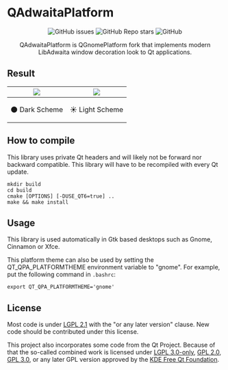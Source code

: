 QAdwaitaPlatform
==========

<div align="center">
    <img alt="GitHub issues" src="https://img.shields.io/github/issues/urFate/QAdwaitaPlatform?style=flat-square">
    <img alt="GitHub Repo stars" src="https://img.shields.io/github/stars/urFate/QAdwaitaPlatform?style=flat-square">
    <img alt="GitHub" src="https://img.shields.io/github/license/urFate/QAdwaitaPlatform?style=flat-square">
</div>

<p align="center">QAdwaitaPlatform is QGnomePlatform fork that implements modern LibAdwaita window decoration look to Qt applications.</p>

## Result

| ![](https://camo.githubusercontent.com/3824639d74ec1e1c6b14b52c8509a15f723113de8643e961e0283e180619176c/68747470733a2f2f692e696d6775722e636f6d2f6931777a6279582e706e67) | ![](https://camo.githubusercontent.com/ccf8ae7f5623b6ab3c77a2633c991b232b9271e0f67f2d726137440a6259a860/68747470733a2f2f692e696d6775722e636f6d2f68785367514c562e706e67) |
|-------------------------------------------------------------------------------------------------------------------------------------------------------------------------|-------------------------------------------------------------------------------------------------------------------------------------------------------------------------|
| <p align="center">🌑 Dark Scheme</p>                                                                                                                                    | <p align="center">☀️ Light Scheme</p>                                                                                                                                   |


## How to compile

This library uses private Qt headers and will likely not be forward nor backward compatible. This library will have to be recompiled with every Qt update.

```
mkdir build
cd build
cmake [OPTIONS] [-DUSE_QT6=true] ..
make && make install
```

## Usage

This library is used automatically in Gtk based desktops such as Gnome, Cinnamon or Xfce.

This platform theme can also be used by setting the QT_QPA_PLATFORMTHEME environment variable to "gnome". For example, put the following command in `.bashrc`:

```
export QT_QPA_PLATFORMTHEME='gnome'
```

## License
Most code is under [LGPL 2.1](https://www.gnu.org/licenses/old-licenses/lgpl-2.1.en.html) with the "or any later version" clause. New code should be contributed under this license.

This project also incorporates some code from the Qt Project. Because of that the so-called combined work is licensed under [LGPL 3.0-only](https://www.gnu.org/licenses/lgpl-3.0), [GPL 2.0](https://www.gnu.org/licenses/old-licenses/gpl-2.0), [GPL 3.0](https://www.gnu.org/licenses/gpl-3.0), or any later GPL version approved by the [KDE Free Qt Foundation](https://kde.org/community/whatiskde/kdefreeqtfoundation/).
